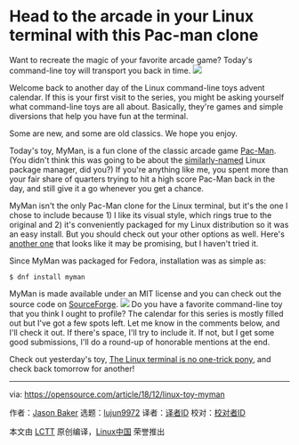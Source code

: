 [#]: collector: (lujun9972)
[#]: translator: ( )
[#]: reviewer: ( )
[#]: publisher: ( )
[#]: url: ( )
[#]: subject: (Head to the arcade in your Linux terminal with this Pac-man clone)
[#]: via: (https://opensource.com/article/18/12/linux-toy-myman)
[#]: author: (Jason Baker https://opensource.com/users/jason-baker)

Head to the arcade in your Linux terminal with this Pac-man clone
======
Want to recreate the magic of your favorite arcade game? Today's command-line toy will transport you back in time.
![](https://opensource.com/sites/default/files/styles/image-full-size/public/uploads/linux-toy-myman.png?itok=9j1DFgH0)

Welcome back to another day of the Linux command-line toys advent calendar. If this is your first visit to the series, you might be asking yourself what command-line toys are all about. Basically, they're games and simple diversions that help you have fun at the terminal.

Some are new, and some are old classics. We hope you enjoy.

Today's toy, MyMan, is a fun clone of the classic arcade game [Pac-Man][1]. (You didn't think this was going to be about the [similarly-named][2] Linux package manager, did you?) If you're anything like me, you spent more than your fair share of quarters trying to hit a high score Pac-Man back in the day, and still give it a go whenever you get a chance.

MyMan isn't the only Pac-Man clone for the Linux terminal, but it's the one I chose to include because 1) I like its visual style, which rings true to the original and 2) it's conveniently packaged for my Linux distribution so it was an easy install. But you should check out your other options as well. Here's [another one][3] that looks like it may be promising, but I haven't tried it.

Since MyMan was packaged for Fedora, installation was as simple as:

```
$ dnf install myman
```

MyMan is made available under an MIT license and you can check out the source code on [SourceForge][4].
![](https://opensource.com/sites/default/files/uploads/linux-toy-myman-animated.gif)
Do you have a favorite command-line toy that you think I ought to profile? The calendar for this series is mostly filled out but I've got a few spots left. Let me know in the comments below, and I'll check it out. If there's space, I'll try to include it. If not, but I get some good submissions, I'll do a round-up of honorable mentions at the end.

Check out yesterday's toy, [The Linux terminal is no one-trick pony][5], and check back tomorrow for another!

--------------------------------------------------------------------------------

via: https://opensource.com/article/18/12/linux-toy-myman

作者：[Jason Baker][a]
选题：[lujun9972][b]
译者：[译者ID](https://github.com/译者ID)
校对：[校对者ID](https://github.com/校对者ID)

本文由 [LCTT](https://github.com/LCTT/TranslateProject) 原创编译，[Linux中国](https://linux.cn/) 荣誉推出

[a]: https://opensource.com/users/jason-baker
[b]: https://github.com/lujun9972
[1]: https://en.wikipedia.org/wiki/Pac-Man
[2]: https://wiki.archlinux.org/index.php/pacman
[3]: https://github.com/YoctoForBeaglebone/pacman4console
[4]: https://myman.sourceforge.io/
[5]: https://opensource.com/article/18/12/linux-toy-ponysay
